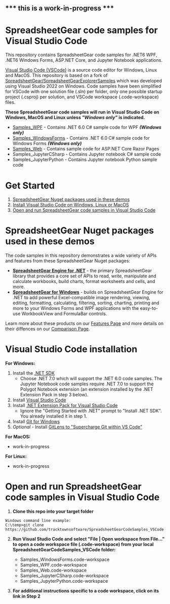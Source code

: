 ## *** this is a work-in-progress ***

# SpreadsheetGear code samples for Visual Studio Code

This repository contains SpreadsheetGear code samples for .NET6 WPF, .NET6 Windows Forms, ASP.NET Core, and Jupyter Notebook applications. 

[Visual Studio Code (VSCode)](https://code.visualstudio.com/) is a source code editor for Windows, Linux and MacOS. This repository is based on a fork of [SpreadsheetGear/SpreadsheetGearExplorerSamples](https://github.com/SpreadsheetGear/SpreadsheetGearExplorerSamples) which was developed using Visual Studio 2022 on Windows. Code samples have been simplified for VSCode with one solution file (.sln) per folder, only one possible startup project (.csproj) per solution, and VSCode workspace (.code-workspace) files.

**These SpreadsheetGear code samples will run in Visual Studio Code on Windows, MacOS and Linux unless *"Windows only"* is indicated.**

* [Samples_WPF](/Samples_WPF) - Contains .NET 6.0 C# sample code for WPF ***(Windows only)***
* [Samples_WindowsForms](/Samples_WindowsForms) - Contains .NET 6.0 C# sample code for Windows Forms ***(Windows only)***
* [Samples_Web](/Samples_Web) - Contains sample code for ASP.NET Core Razor Pages
* Samples_JupyterCSharp - Contains Jupyter notebook C# sample code
* Samples_JupyterPython - Contains Jupyter notebook Python sample code

# Get Started #
  1. [SpreadsheetGear Nuget packages used in these demos](#spreadsheetgear-nuget-packages-used-in-these-demos)
  2. [Install Visual Studio Code on Windows, Linux or MacOS](#visual-studio-code-installation)
  3. [Open and run SpreadsheetGear code samples in Visual Studio Code](#open-and-run-spreadsheetgear-code-samples-in-visual-studio-code)

# SpreadsheetGear Nuget packages used in these demos
The code samples in this repository demonstrates a wide variety of APIs and features from these SpreadsheetGear Nuget packages:
*   **[SpreadsheetGear Engine for .NET](https://www.nuget.org/packages/SpreadsheetGear/9.1.19-beta)** - the primary SpreadsheetGear library that provides a core set of APIs to read, write, manipulate and calculate workbooks, build charts, format worksheets and cells, and more.
*   **[SpreadsheetGear for Windows](https://www.nuget.org/packages/SpreadsheetGear.Windows/9.1.19-beta)** - builds on SpreadsheetGear Engine for .NET to add powerful Excel-compatible image rendering, viewing, editing, formatting, calculating, filtering, sorting, charting, printing and more to your Windows Forms and WPF applications with the easy-to-use WorkbookView and FormulaBar controls.

Learn more about these products on our [Features Page](https://www.spreadsheetgear.com/Products/Features) and more details on their diffences on our [Comparison Page](https://www.spreadsheetgear.com/Products/Compare).

# Visual Studio Code installation
**For Windows:**
1. Install the [.NET SDK](https://dotnet.microsoft.com/en-us/download) 
    - Choose .NET 7.0 which will support the .NET 6.0 code samples. The Jupyter Notebook code samples require .NET 7.0 to support the Polygot Notebook extension (an extension installed by the .NET Extension Pack in step 3 below).
2. Install [Visual Studio Code](https://code.visualstudio.com/)
3. Install [.NET Extension Pack for Visual Studio Code](https://marketplace.visualstudio.com/items?itemName=ms-dotnettools.vscode-dotnet-pack)
    - Ignore the "Getting Started with .NET" prompt to "Install .NET SDK". You already installed it in step 1.
4. Install [Git for Windows](https://git-scm.com/download/win)
5. *Optional* - Install [GitLens to "Supercharge Git within VS Code"](https://marketplace.visualstudio.com/items?itemName=eamodio.gitlens)

**For MacOS:**
* work-in-progress

**For Linux:**
* work-in-progress

# Open and run SpreadsheetGear code samples in Visual Studio Code
1. **Clone this repo into your target folder**

```
Windows command line example:
C:\temp>git clone https://github.com/tracktownsoftware/SpreadsheetGearCodeSamples_VSCode.git
```
2. **Run Visual Studio Code and select "File | Open workspace from File..." to open a code workspace file (.code-workspace) from your local SpreadsheetGearCodeSamples_VSCode folder:**
    - Samples_WindowsForms.code-workspace
    - Samples_WPF.code-workspace
    - Samples_Web.code-workspace
    - Samples_JupyterCSharp.code-workspace
    - Samples_JupyterPython.code-workspace

3. **For additional instructions specific to a code workspace, click on its link in Step 2**
